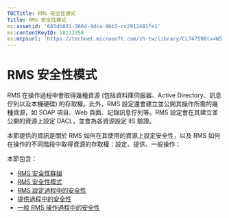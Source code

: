 ```yaml
---
TOCTitle: RMS 安全性模式
Title: RMS 安全性模式
ms:assetid: '665db831-366d-4dca-9bb3-cc2912481fe1'
ms:contentKeyID: 18112958
ms:mtpsurl: 'https://technet.microsoft.com/zh-tw/library/Cc747598(v=WS.10)'
---
```


RMS 安全性模式
==============

RMS 在操作過程中會取得幾種資源 (包括資料庫伺服器、Active Directory、訊息佇列以及本機硬碟) 的存取權。此外，RMS 設定還會建立並公開其操作所需的幾種資源，如 SOAP 項目、Web 頁面、記錄訊息佇列等。RMS 設定會在其建立並公開的資源上設定 DACL，並會為各資源設定 IIS 驗證。

本節提供的資訊是關於 RMS 如何在其使用的資源上設定安全性，以及 RMS 如何在操作的不同階段中取得資源的存取權：設定、提供、一般操作：

本節包含：

-   [RMS 安全性群組](https://technet.microsoft.com/25749a83-8c12-48ec-96ad-296d31fd55d4)
-   [RMS 安全性模式](https://technet.microsoft.com/d7792293-5bb2-4232-9d48-e81e87ab6219)
-   [RMS 設定過程中的安全性](https://technet.microsoft.com/0a3d40b2-f27e-4e63-baff-a9c8433f5f91)
-   [提供過程中的安全性](https://technet.microsoft.com/9f1282c5-5642-4870-a9a4-c3a485f8ff76)
-   [一般 RMS 操作過程中的安全性](https://technet.microsoft.com/98f3d584-6320-4aa1-9959-7133cfdb6df7)
